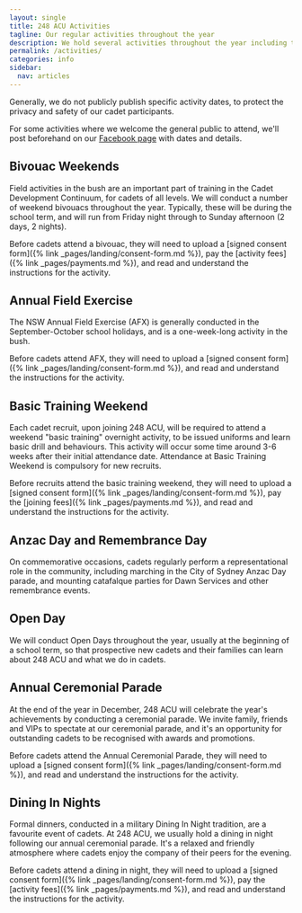 ```yaml
---
layout: single
title: 248 ACU Activities
tagline: Our regular activities throughout the year
description: We hold several activities throughout the year including training weekends, representational events and fundraisers
permalink: /activities/
categories: info
sidebar:
  nav: articles
---
```


Generally, we do not publicly publish specific activity dates, to protect the privacy and safety of our cadet participants. 

For some activities where we welcome the general public to attend, we'll post beforehand on our [Facebook page](https://www.facebook.com/248acu) with dates and details. 

## Bivouac Weekends

Field activities in the bush are an important part of training in the Cadet Development Continuum, for cadets of all levels. We will conduct a number of weekend bivouacs throughout the year. Typically, these will be during the school term, and will run from Friday night through to Sunday afternoon (2 days, 2 nights). 

Before cadets attend a bivouac, they will need to upload a [signed consent form]({% link _pages/landing/consent-form.md %}), pay the [activity fees]({% link _pages/payments.md %}), and read and understand the instructions for the activity. 


## Annual Field Exercise

The NSW Annual Field Exercise (AFX) is generally conducted in the September-October school holidays, and is a one-week-long activity in the bush. 

Before cadets attend AFX, they will need to upload a [signed consent form]({% link _pages/landing/consent-form.md %}), and read and understand the instructions for the activity. 

## Basic Training Weekend

Each cadet recruit, upon joining 248 ACU, will be required to attend a weekend "basic training" overnight activity, to be issued uniforms and learn basic drill and behaviours. This activity will occur some time around 3-6 weeks after their initial attendance date. Attendance at Basic Training Weekend is compulsory for new recruits. 

Before recruits attend the basic training weekend, they will need to upload a [signed consent form]({% link _pages/landing/consent-form.md %}), pay the [joining fees]({% link _pages/payments.md %}), and read and understand the instructions for the activity. 

## Anzac Day and Remembrance Day

On commemorative occasions, cadets regularly perform a representational role in the community, including marching in the City of Sydney Anzac Day parade, and mounting catafalque parties for Dawn Services and other remembrance events. 


## Open Day

We will conduct Open Days throughout the year, usually at the beginning of a school term, so that prospective new cadets and their families can learn about 248 ACU and what we do in cadets. 

## Annual Ceremonial Parade

At the end of the year in December, 248 ACU will celebrate the year's achievements by conducting a ceremonial parade. We invite family, friends and VIPs to spectate at our ceremonial parade, and it's an opportunity for outstanding cadets to be recognised with awards and promotions. 

Before cadets attend the Annual Ceremonial Parade, they will need to upload a [signed consent form]({% link _pages/landing/consent-form.md %}), and read and understand the instructions for the activity. 


## Dining In Nights

Formal dinners, conducted in a military Dining In Night tradition, are a favourite event of cadets. At 248 ACU, we usually hold a dining in night following our annual ceremonial parade. It's a relaxed and friendly atmosphere where cadets enjoy the company of their peers for the evening. 

Before cadets attend a dining in night, they will need to upload a [signed consent form]({% link _pages/landing/consent-form.md %}), pay the [activity fees]({% link _pages/payments.md %}), and read and understand the instructions for the activity. 
